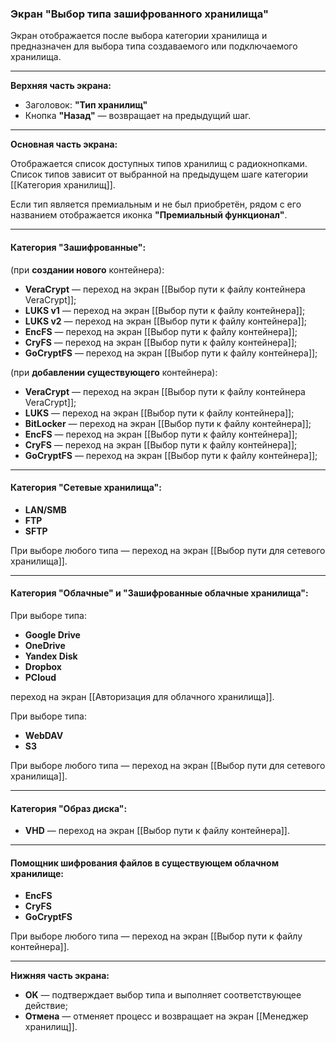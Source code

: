 ### Экран "Выбор типа зашифрованного хранилища"

Экран отображается после выбора категории хранилища и предназначен для выбора типа создаваемого или подключаемого хранилища.

---

**Верхняя часть экрана:**

- Заголовок: **"Тип хранилищ"**
- Кнопка **"Назад"** — возвращает на предыдущий шаг.

---

**Основная часть экрана:**

Отображается список доступных типов хранилищ с радиокнопками.  
Список типов зависит от выбранной на предыдущем шаге категории [[Категория хранилищ]].

Если тип является премиальным и не был приобретён, рядом с его названием отображается иконка **"Премиальный функционал"**.

---

#### Категория **"Зашифрованные"**:

(при **создании нового** контейнера):
- **VeraCrypt** — переход на экран [[Выбор пути к файлу контейнера VeraCrypt]];
- **LUKS v1** — переход на экран [[Выбор пути к файлу контейнера]];
- **LUKS v2** — переход на экран [[Выбор пути к файлу контейнера]];
- **EncFS** — переход на экран [[Выбор пути к файлу контейнера]];
- **CryFS** — переход на экран [[Выбор пути к файлу контейнера]];
- **GoCryptFS** — переход на экран [[Выбор пути к файлу контейнера]];

(при **добавлении существующего** контейнера):
- **VeraCrypt** — переход на экран [[Выбор пути к файлу контейнера VeraCrypt]];
- **LUKS** — переход на экран [[Выбор пути к файлу контейнера]];
- **BitLocker** — переход на экран [[Выбор пути к файлу контейнера]];
- **EncFS** — переход на экран [[Выбор пути к файлу контейнера]];
- **CryFS** — переход на экран [[Выбор пути к файлу контейнера]];
- **GoCryptFS** — переход на экран [[Выбор пути к файлу контейнера]];

---

#### Категория **"Сетевые хранилища"**:

- **LAN/SMB**
- **FTP**
- **SFTP**

При выборе любого типа — переход на экран [[Выбор пути для сетевого хранилища]].

---

#### Категория **"Облачные"** и **"Зашифрованные облачные хранилища"**:

При выборе типа:
- **Google Drive** 
- **OneDrive**
- **Yandex Disk**
- **Dropbox**
- **PCloud**

переход на экран [[Авторизация для облачного хранилища]].

При выборе типа:
- **WebDAV**
- **S3**

При выборе любого типа — переход на экран [[Выбор пути для сетевого хранилища]].

---

#### Категория **"Образ диска"**:

- **VHD** — переход на экран [[Выбор пути к файлу контейнера]].

---

#### Помощник шифрования файлов в существующем облачном хранилище:
- **EncFS**
- **CryFS**
- **GoCryptFS**

При выборе любого типа — переход на экран [[Выбор пути к файлу контейнера]].

---

**Нижняя часть экрана:**

- **OK** — подтверждает выбор типа и выполняет соответствующее действие;
- **Отмена** — отменяет процесс и возвращает на экран [[Менеджер хранилищ]].

